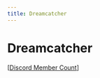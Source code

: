 ```yaml
---
title: Dreamcatcher
---
```

# Dreamcatcher

[[Discord Member Count]]


[//begin]: # "Autogenerated link references for markdown compatibility"
[Discord Member Count]: <Metrics/Discord Member Count> "Discord Member Count"
[//end]: # "Autogenerated link references"